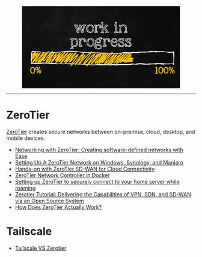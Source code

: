 <!--
Maintainer:   jeffskinnerbox@yahoo.com / www.jeffskinnerbox.me
Version:      0.0.0
-->


<div align="center">
<img src="https://raw.githubusercontent.com/jeffskinnerbox/blog/main/content/images/banners-bkgrds/work-in-progress.jpg" title="These materials require additional work and are not ready for general use." align="center" width=420px height=219px>
</div>


-----


# ZeroTier
[ZeroTier][01] creates secure networks between on-premise, cloud, desktop, and mobile devices.

* [Networking with ZeroTier: Creating software-defined networks with Ease](https://www.learnlinux.tv/networking-with-zerotier-creating-software-defined-networks-with-ease/)
* [Setting Up A ZeroTier Network on Windows, Synology, and Manjaro](https://www.youtube.com/watch?v=DmYOM-ONf_g)
* [Hands-on with ZeroTier SD-WAN for Cloud Connectivity](https://www.youtube.com/watch?v=pntbQBtneZg&t=245s)
* [ZeroTier Network Controller in Docker](https://www.youtube.com/watch?v=oC7y_qYKUTU&t=537s)
* [Setting up ZeroTier to securely connect to your home server while roaming](https://www.youtube.com/watch?v=EgdFzxit_6M)
* [Zerotier Tutorial: Delivering the Capabilities of VPN, SDN, and SD-WAN via an Open Source System](https://www.youtube.com/watch?v=Bl_Vau8wtgc)
* [How Does ZeroTier Actually Work?](https://www.youtube.com/watch?v=Lao9T_RQTak)

# Tailscale
* [Tailscale VS Zerotier](https://www.youtube.com/watch?v=lAhD2JDVG08)



[01]:https://www.zerotier.com/
